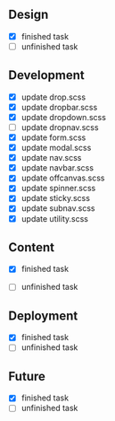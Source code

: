 
## Design

- [x] finished task
- [ ] unfinished task

## Development

- [x] update drop.scss
- [x] update dropbar.scss
- [x] update dropdown.scss
- [ ] update dropnav.scss
- [x] update form.scss
- [x] update modal.scss
- [x] update nav.scss
- [x] update navbar.scss
- [x] update offcanvas.scss
- [x] update spinner.scss
- [x] update sticky.scss
- [x] update subnav.scss
- [x] update utility.scss

## Content

- [x] finished task
- [ ] unfinished task


## Deployment

- [x] finished task
- [ ] unfinished task

## Future

- [x] finished task
- [ ] unfinished task
